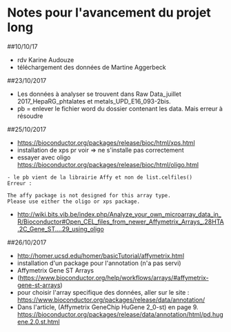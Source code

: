 # Notes pour l'avancement du projet long

##10/10/17
- rdv Karine Audouze
- téléchargement des données de Martine Aggerbeck

##23/10/2017
- Les données à analyser se trouvent dans Raw Data_juillet 2017_HepaRG_phtalates et metals_UPD_E16_093-2bis. 
- pb = enlever le fichier word du dossier contenant les data. Mais erreur à résoudre

##25/10/2017
- https://bioconductor.org/packages/release/bioc/html/xps.html
- installation de xps pr voir => ne s'installe pas correctement
- essayer avec oligo
https://bioconductor.org/packages/release/bioc/html/oligo.html
```{r}
- le pb vient de la librairie Affy et non de list.celfiles()
Erreur : 

The affy package is not designed for this array type.
Please use either the oligo or xps package.
```
- http://wiki.bits.vib.be/index.php/Analyze_your_own_microarray_data_in_R/Bioconductor#Open_CEL_files_from_newer_Affymetrix_Arrays_.28HTA.2C_Gene_ST....29_using_oligo

##26/10/2017
- http://homer.ucsd.edu/homer/basicTutorial/affymetrix.html
- installation d'un package pour l'annotation (n'a pas servi)
- Affymetrix Gene ST Arrays 
- (https://www.bioconductor.org/help/workflows/arrays/#affymetrix-gene-st-arrays)
- pour choisir l'array specifique des données, aller sur le site : 
 https://www.bioconductor.org/packages/release/data/annotation/
- Dans l'article, (Affymetrix GeneChip HuGene 2_0-st) en page 9.
https://bioconductor.org/packages/release/data/annotation/html/pd.hugene.2.0.st.html

